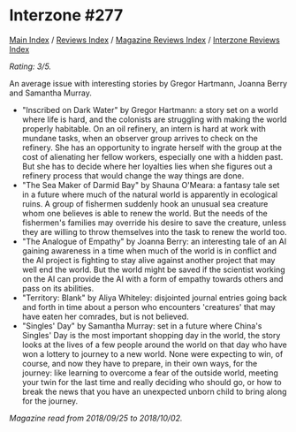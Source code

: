 # Interzone #277

[Main Index](../../../README.md) / [Reviews Index](../../README.md) / [Magazine Reviews Index](../README.md) / [Interzone Reviews Index](README.md)

*Rating: 3/5.*

An average issue with interesting stories by Gregor Hartmann, Joanna Berry and Samantha Murray.

- "Inscribed on Dark Water" by Gregor Hartmann: a story set on a world where life is hard, and the colonists are struggling with making the world properly habitable. On an oil refinery, an intern is hard at work with mundane tasks, when an observer group arrives to check on the refinery. She has an opportunity to ingrate herself with the group at the cost of alienating her fellow workers, especially one with a hidden past. But she has to decide where her loyalties lies when she figures out a refinery process that would change the way things are done.
- "The Sea Maker of Darmid Bay" by Shauna O'Meara: a fantasy tale set in a future where much of the natural world is apparently in ecological ruins. A group of fishermen suddenly hook an unusual sea creature whom one believes is able to renew the world. But the needs of the fishermen's families may override his desire to save the creature, unless they are willing to throw themselves into the task to renew the world too.
- "The Analogue of Empathy" by Joanna Berry: an interesting tale of an AI gaining awareness in a time when much of the world is in conflict and the AI project is fighting to stay alive against another project that may well end the world. But the world might be saved if the scientist working on the AI can provide the AI with a form of empathy towards others and pass on its abilities.
- "Territory: Blank" by Aliya Whiteley: disjointed journal entries going back and forth in time about a person who encounters 'creatures' that may have eaten her comrades, but is not believed.
- "Singles' Day" by Samantha Murray: set in a future where China's Singles' Day is the most important shopping day in the world, the story looks at the lives of a few people around the world on that day who have won a lottery to journey to a new world. None were expecting to win, of course, and now they have to prepare, in their own ways, for the journey: like learning to overcome a fear of the outside world, meeting your twin for the last time and really deciding who should go, or how to break the news that you have an unexpected unborn child to bring along for the journey.

*Magazine read from 2018/09/25 to 2018/10/02.*
